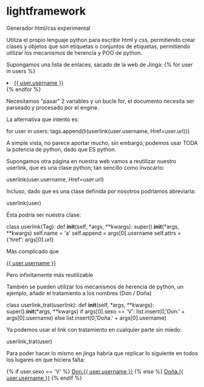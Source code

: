 lightframework
==============

Generador html/css experimental

Utiliza el propio lenguaje python para escribir html y css, permitiendo crear clases y objetos que son etiquetas o conjuntos de etiquetas, permitiendo utilizar los mecanismos de herencia y POO de python.

Supongamos una lista de enlaces, sacado de la web de Jinga: 
{% for user in users %}
    <li><a href="{{ user.url }}">{{ user.username }}</a></li>
{% endfor %}

Necesitamos "pasar" 2 variables y un bucle for, el documento necesita ser parseado y procesado por el engine.

La alternativa que intento es:

for user in users:
  tags.append(li(userlink(user.username, Href=user.url)))
  
A simple vista, no parece aportar mucho, sin embargo, podemos usar TODA la potencia de python, dado que ES python.

Supongamos otra página en nuestra web vamos a reutilizar nuestro userlink, que es una clase python; tan sencillo como invocarlo:

  userlink(user.username, Href=user.url)
  
Incluso, dado que es una clase definida por nosotros podriamos abreviarla:

  userlink(user)
  
Ésta podría ser nuestra clase:

class userlink(Tag):
    def __init__(self, *args, **kwargs):
        super().__init__(*args, **kwargs)
        self.name = 'a'
        self.append = args[0].username
        self.attrs = {'href': args[0].url}
        
Más complicado que 

<a href="{{ user.url }}">{{ user.username }}</a>

Pero infinitamente más reutilizable

También se pueden utilizar los mecanismos de herencia de python, un ejemplo, añadir el tratamiento a los nombres (Don / Doña)

class userlink_trat(userlink):
    def __init__(self, *args, **kwargs):
        super().__init__(*args, **kwargs)
        if args[0].sexo == 'V':
            list.insert(0,'Don.' + args[0].username)
        else
            list.insert(0,'Doña.' + args[0].username)
            
Ya podemos usar el link con tratamiento en cualquier parte sin miedo:
  
  userlink_trat(user)

Para poder hacer lo mismo en jinga habria que replicar lo siguiente en todos los lugares en que hiciera falta:

 {% if user.sexo == 'V' %}
   <a href="{{ user.url }}">Don.{{ user.username }}</a>
 {% else %}
   <a href="{{ user.url }}">Doña.{{ user.username }}</a>
 {% endif %}

